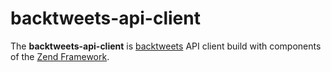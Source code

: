 backtweets-api-client
======
The **backtweets-api-client** is [backtweets](http://backtweets.com/api/) API client build with components of the [Zend Framework](http://framework.zend.com/).
